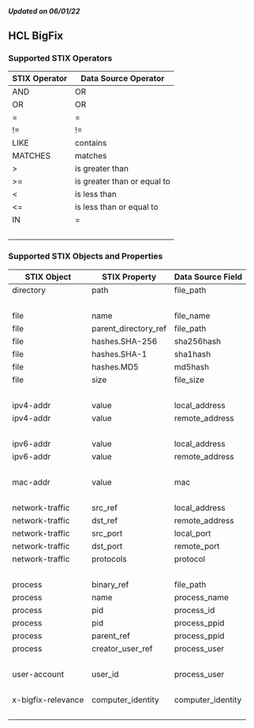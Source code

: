 ##### Updated on 06/01/22
## HCL BigFix
### Supported STIX Operators
| STIX Operator | Data Source Operator |
|--|--|
| AND | OR |
| OR | OR |
| = | = |
| != | != |
| LIKE | contains |
| MATCHES | matches |
| > | is greater than |
| >= | is greater than or equal to |
| < | is less than |
| <= | is less than or equal to |
| IN | = |
| <br> | |
### Supported STIX Objects and Properties
| STIX Object | STIX Property | Data Source Field |
|--|--|--|
| directory | path | file_path |
| <br> | | |
| file | name | file_name |
| file | parent_directory_ref | file_path |
| file | hashes.SHA-256 | sha256hash |
| file | hashes.SHA-1 | sha1hash |
| file | hashes.MD5 | md5hash |
| file | size | file_size |
| <br> | | |
| ipv4-addr | value | local_address |
| ipv4-addr | value | remote_address |
| <br> | | |
| ipv6-addr | value | local_address |
| ipv6-addr | value | remote_address |
| <br> | | |
| mac-addr | value | mac |
| <br> | | |
| network-traffic | src_ref | local_address |
| network-traffic | dst_ref | remote_address |
| network-traffic | src_port | local_port |
| network-traffic | dst_port | remote_port |
| network-traffic | protocols | protocol |
| <br> | | |
| process | binary_ref | file_path |
| process | name | process_name |
| process | pid | process_id |
| process | pid | process_ppid |
| process | parent_ref | process_ppid |
| process | creator_user_ref | process_user |
| <br> | | |
| user-account | user_id | process_user |
| <br> | | |
| x-bigfix-relevance | computer_identity | computer_identity |
| <br> | | |
